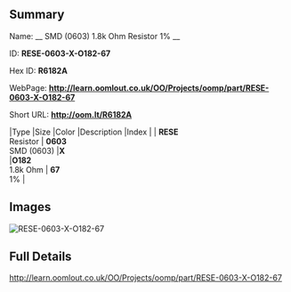 

## Summary
 
Name: __ SMD (0603) 1.8k Ohm Resistor 1% __

ID: __RESE-0603-X-O182-67__

Hex ID: __R6182A__

WebPage: __http://learn.oomlout.co.uk/OO/Projects/oomp/part/RESE-0603-X-O182-67__

Short URL: __http://oom.lt/R6182A__


|Type   |Size   |Color   |Description   |Index   |
| __RESE__ <br>Resistor  | __0603__<br>SMD (0603)   |__X__<br>    |__O182__<br>1.8k Ohm    | __67__<br> 1% |


## Images
![RESE-0603-X-O182-67](http://oomlout.com/oomp-gen/parts/RESE-0603-X-O182-67/RESE-0603-X-O182-67_420.jpg)

## Full Details

 http://learn.oomlout.co.uk/OO/Projects/oomp/part/RESE-0603-X-O182-67


